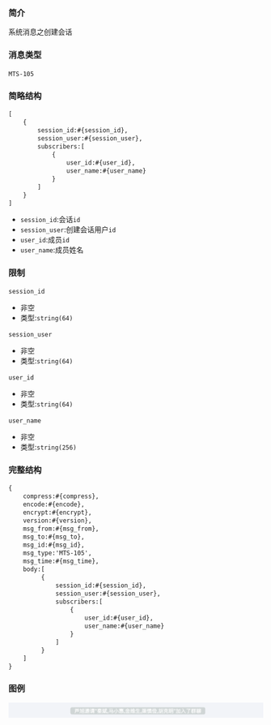 ### 简介

系统消息之创建会话

### 消息类型

`MTS-105`

### 简略结构
```
[
    {
        session_id:#{session_id},
        session_user:#{session_user},
        subscribers:[
            {
                user_id:#{user_id},
                user_name:#{user_name}
            }
        ]
    }
]
```
- `session_id`:会话`id`
- `session_user`:创建会话用户`id`
- `user_id`:成员`id`
- `user_name`:成员姓名

### 限制

`session_id`
- 非空
- 类型:`string(64)`

`session_user`
- 非空
- 类型:`string(64)`

`user_id`
- 非空
- 类型:`string(64)`

`user_name`
- 非空
- 类型:`string(256)`

### 完整结构
```
{
    compress:#{compress},
    encode:#{encode},
    encrypt:#{encrypt},
    version:#{version},
    msg_from:#{msg_from},
    msg_to:#{msg_to},
    msg_id:#{msg_id},
    msg_type:'MTS-105',
    msg_time:#{msg_time},
    body:[
         {
             session_id:#{session_id},
             session_user:#{session_user},
             subscribers:[
                 {
                     user_id:#{user_id},
                     user_name:#{user_name}
                 }
             ]
         }
    ]
}
```

### 图例

![Alt text][demo]

[demo]:https://github.com/GepengCn/tlim/blob/dev/images/MTS_105.png?raw=true
